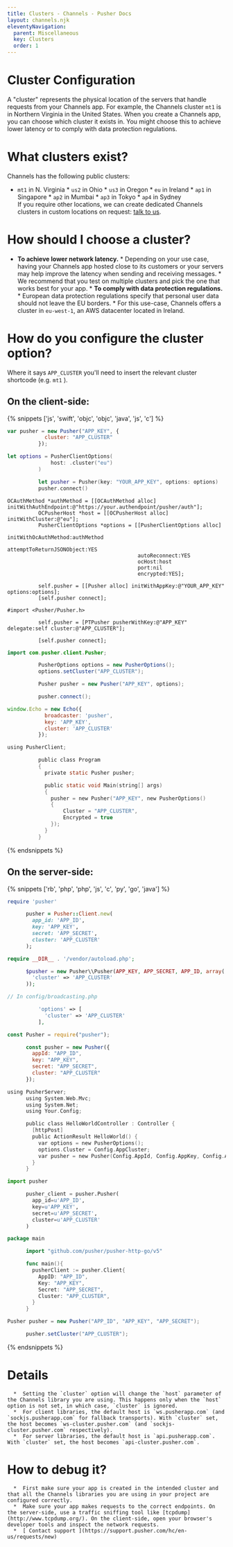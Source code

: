 ```yaml
---
title: Clusters - Channels - Pusher Docs
layout: channels.njk
eleventyNavigation: 
  parent: Miscellaneous
  key: Clusters
  order: 1
---
```

# Cluster Configuration
 
A "cluster" represents the physical location of the servers that handle requests from your Channels app. For example, the Channels cluster `mt1` is in Northern Virginia in the United States. When you create a Channels app, you can choose which cluster it exists in. You might choose this to achieve lower latency or to comply with data protection regulations. 
 
# What clusters exist?
 
Channels has the following public clusters:
  *  `mt1` in N. Virginia  *  `us2` in Ohio  *  `us3` in Oregon  *  `eu` in Ireland  *  `ap1` in Singapore  *  `ap2` in Mumbai  *  `ap3` in Tokyo  *  `ap4` in Sydney   
If you require other locations, we can create dedicated Channels clusters in custom locations on request: [talk to us](https://pusher.com/contact). 
 
# How should I choose a cluster?
  *  **To achieve lower network latency.**   *  Depending on your use case, having your Channels app hosted close to its customers or your servers may help improve the latency when sending and receiving messages.  *  We recommend that you test on multiple clusters and pick the one that works best for your app.   *  **To comply with data protection regulations.**   *  European data protection regulations specify that personal user data should not leave the EU borders.  *  For this use-case, Channels offers a cluster in `eu-west-1`, an AWS datacenter located in Ireland.    
# How do you configure the cluster option?
 
Where it says `APP_CLUSTER` you'll need to insert the relevant cluster shortcode (e.g. `mt1` ). 


    
## On the client-side:


    
{% snippets ['js', 'swift', 'objc', 'objc', 'java', 'js', 'c'] %}
      
```js
var pusher = new Pusher("APP_KEY", {
            cluster: "APP_CLUSTER"
          });
```
      
```swift
let options = PusherClientOptions(
              host: .cluster("eu")
          )

          let pusher = Pusher(key: "YOUR_APP_KEY", options: options)
          pusher.connect()
```
      
```objc
OCAuthMethod *authMethod = [[OCAuthMethod alloc] initWithAuthEndpoint:@"https://your.authendpoint/pusher/auth"];
          OCPusherHost *host = [[OCPusherHost alloc] initWithCluster:@"eu"];
          PusherClientOptions *options = [[PusherClientOptions alloc]
                                          initWithOcAuthMethod:authMethod
                                          attemptToReturnJSONObject:YES
                                          autoReconnect:YES
                                          ocHost:host
                                          port:nil
                                          encrypted:YES];

          self.pusher = [[Pusher alloc] initWithAppKey:@"YOUR_APP_KEY" options:options];
          [self.pusher connect];
```
      
```objc
#import <Pusher/Pusher.h>

          self.pusher = [PTPusher pusherWithKey:@"APP_KEY" delegate:self cluster:@"APP_CLUSTER"];

          [self.pusher connect];
```
      
```java
import com.pusher.client.Pusher;

          PusherOptions options = new PusherOptions();
          options.setCluster("APP_CLUSTER");

          Pusher pusher = new Pusher("APP_KEY", options);

          pusher.connect();
```
      
```js
window.Echo = new Echo({
            broadcaster: 'pusher',
            key: 'APP_KEY',
            cluster: 'APP_CLUSTER'
          });
```
      
```c
using PusherClient;

          public class Program
          {
            private static Pusher pusher;

            public static void Main(string[] args)
            {
              pusher = new Pusher("APP_KEY", new PusherOptions()
              {
                  Cluster = "APP_CLUSTER",
                  Encrypted = true
              });
            }
          }
```
    
{% endsnippets %}


    
## On the server-side:

    
{% snippets ['rb', 'php', 'php', 'js', 'c', 'py', 'go', 'java'] %}
      
```rb
require 'pusher'

      pusher = Pusher::Client.new(
        app_id: 'APP_ID',
        key: 'APP_KEY',
        secret: 'APP_SECRET',
        cluster: 'APP_CLUSTER'
      );
```
      
```php
require __DIR__ . '/vendor/autoload.php';

      $pusher = new Pusher\\Pusher(APP_KEY, APP_SECRET, APP_ID, array(
        'cluster' => 'APP_CLUSTER'
      ));
```
      
```php
// In config/broadcasting.php

          'options' => [
            'cluster' => 'APP_CLUSTER'
          ],
```
      
```js
const Pusher = require("pusher");

      const pusher = new Pusher({
        appId: "APP_ID",
        key: "APP_KEY",
        secret: "APP_SECRET",
        cluster: "APP_CLUSTER"
      });
```
      
```c
using PusherServer;
      using System.Web.Mvc;
      using System.Net;
      using Your.Config;

      public class HelloWorldController : Controller {
        [httpPost]
        public ActionResult HelloWorld() {
          var options = new PusherOptions();
          options.Cluster = Config.AppCluster;
          var pusher = new Pusher(Config.AppId, Config.AppKey, Config.AppSecret, options);
        }
      }
```
      
```py
import pusher

      pusher_client = pusher.Pusher(
        app_id=u'APP_ID',
        key=u'APP_KEY',
        secret=u'APP_SECRET',
        cluster=u'APP_CLUSTER'
      )
```
      
```go
package main

      import "github.com/pusher/pusher-http-go/v5"

      func main(){
        pusherClient := pusher.Client{
          AppID: "APP_ID",
          Key: "APP_KEY",
          Secret: "APP_SECRET",
          Cluster: "APP_CLUSTER",
        }
      }
```
      
```java
Pusher pusher = new Pusher("APP_ID", "APP_KEY", "APP_SECRET");

      pusher.setCluster("APP_CLUSTER");
```
    
{% endsnippets %}

    
# Details

    
      *  Setting the `cluster` option will change the `host` parameter of the Channels library you are using. This happens only when the `host` option is not set, in which case, `cluster` is ignored. 
      *  For client libraries, the default host is `ws.pusherapp.com` (and `sockjs.pusherapp.com` for fallback transports). With `cluster` set, the host becomes `ws-cluster.pusher.com` (and `sockjs-cluster.pusher.com` respectively). 
      *  For server libraries, the default host is `api.pusherapp.com`. With `cluster` set, the host becomes `api-cluster.pusher.com`. 
    

    
# How to debug it?

    
      *  First make sure your app is created in the intended cluster and that all the Channels libraries you are using in your project are configured correctly. 
      *  Make sure your app makes requests to the correct endpoints. On the server-side, use a traffic sniffing tool like [tcpdump](http://www.tcpdump.org/). On the client-side, open your browser's developer tools and inspect the network requests. 
      *  [ Contact support ](https://support.pusher.com/hc/en-us/requests/new) 
    
